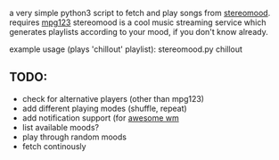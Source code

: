 a very simple python3 script to fetch and play songs from [stereomood](http://www.stereomood.com).
requires [mpg123](http://www.mpg123.de)
stereomood is a cool music streaming service which generates playlists according to your mood, if you don't know already.

example usage (plays 'chillout' playlist):
    stereomood.py chillout

## TODO:
* check for alternative players (other than mpg123)
* add different playing modes (shuffle, repeat)
* add notification support (for [awesome wm](http://awesome.naquadah.org/)
* list available moods?
* play through random moods
* fetch continously
